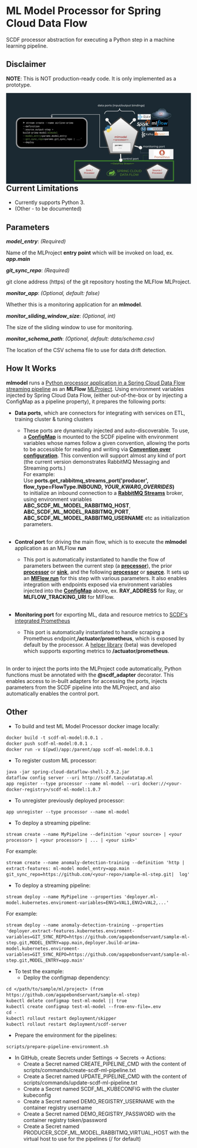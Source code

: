 # ML Model Processor for Spring Cloud Data Flow

SCDF processor abstraction for executing a Python step in a machine learning pipeline.

## Disclaimer
**NOTE**: This is NOT production-ready code. It is only implemented as a prototype.

<img src="End-to-end Machine and Deep Learning with MLFlow and Spring.jpg"
     alt="Markdown Monster icon"
     style="float: left; margin-right: 10px;" />

## Current Limitations
* Currently supports Python 3.
* (Other - to be documented)

## Parameters

_**model_entry**_: _(Required)_

Name of the MLProject **entry point** which will be invoked on load, ex. _**app.main**_

_**git_sync_repo**_: _(Required)_

git clone address (https) of the git repository hosting the MLFlow MLProject.

_**monitor_app**_: _(Optional, default: false)_

Whether this is a monitoring application for an **mlmodel**.

_**monitor_sliding_window_size**_: _(Optional, int)_ 

The size of the sliding window to use for monitoring.

_**monitor_schema_path**_: _(Optional, default: data/schema.csv)_

The location of the CSV schema file to use for data drift detection.

## How It Works
**mlmodel** runs a <a target="_blank" href="https://dataflow.spring.io/docs/recipes/polyglot/processor/">Python processor application in a Spring Cloud Data Flow streaming pipeline</a>
as an **MLFlow** <a target="_blank" href="https://mlflow.org/docs/2.0.1/projects.html">MLProject</a>. Using environment variables injected by Spring Cloud Data Flow,
(either out-of-the-box or by injecting a ConfigMap as a pipeline property), it prepares the following ports:

* **Data ports**, which are connectors for integrating with services on ETL, training cluster & tuning clusters
  * These ports are dynamically injected and auto-discoverable. To use, a 
    <a target="_blank" href="https://docs.spring.io/spring-cloud-dataflow/docs/current/reference/htmlsingle/#_configmap_references"><b>ConfigMap</b></a>
    is mounted to the SCDF pipeline with environment variables 
    whose names follow a given convention, allowing the ports to be accessible for reading and writing via 
    <a target="_blank" href="https://en.wikipedia.org/wiki/Convention_over_configuration"><b>Convention over configuration</b></a>. This convention will 
    support almost any kind of port (the current version demonstrates RabbitMQ Messaging and Streaming ports.)
    <br/>
    For example: <br/>
    Use **ports.get_rabbitmq_streams_port('producer', flow_type=FlowType.INBOUND, _YOUR_KWARG_OVERRIDES_)**  <br/>
    to initialize an inbound connection to a <a target="_blank" href="https://www.rabbitmq.com/streams.html"><b>RabbitMQ Streams</b></a> broker,
    using environment variables **ABC_SCDF_ML_MODEL_RABBITMQ_HOST**, **ABC_SCDF_ML_MODEL_RABBITMQ_PORT**, 
    **ABC_SCDF_ML_MODEL_RABBITMQ_USERNAME** etc as initialization parameters.
    <br/><br/>
    
* **Control port** for driving the main flow, which is to execute the **mlmodel** application as an MLFlow **run**
  * This port is automatically instantiated to handle the flow of parameters between the current step 
    (a <a target="_blank" href="https://dataflow.spring.io/docs/concepts/architecture/"><b>processor</b></a>), 
    the prior <a target="_blank" href="https://dataflow.spring.io/docs/concepts/architecture/"><b>processor</b></a> or
    <a target="_blank" href="https://dataflow.spring.io/docs/concepts/architecture/"><b>sink</b></a>, 
    and the following <a target="_blank" href="https://dataflow.spring.io/docs/concepts/architecture/"><b>processor</b></a>
    or <a target="_blank" href="https://dataflow.spring.io/docs/concepts/architecture/"><b>source</b></a>. It sets up an 
    <a target="_blank" href="https://mlflow.org/docs/latest/python_api/mlflow.entities.html?highlight=run#mlflow.entities.Run"><b>MlFlow run</b></a>
    for this step with various parameters. It also enables integration with endpoints exposed via environment variables injected 
    into the <a target="_blank" href="https://docs.spring.io/spring-cloud-dataflow/docs/current/reference/htmlsingle/#_configmap_references"><b>ConfigMap</b></a> above, ex. 
    **RAY_ADDRESS** for Ray, or **MLFLOW_TRACKING_URI** for MlFlow.
    <br/><br/>
  
* **Monitoring port** for exporting ML, data and resource metrics to <a target="_blank" href="https://dataflow.spring.io/docs/feature-guides/streams/monitoring/">SCDF's integrated Prometheus</a>
  * This port is automatically instantiated to handle scraping a Prometheus endpoint,**/actuator/prometheus**, which is exposed by default by the processor. 
    A <a target="_blank" href="https://github.com/agapebondservant/ml-metrics-accelerator">helper library</a> (beta) was developed which supports exporting metrics to **/actuator/prometheus**.
    <br/><br/>

In order to inject the ports into the MLProject code automatically, Python functions must be annotated with the **@scdf_adapter** decorator.
This enables access to in-built adapters for accessing the ports, injects parameters from the SCDF pipeline into the MLProject, 
and also automatically enables the control port.


## Other

* To build and test ML Model Processor docker image locally:
```
docker build -t scdf-ml-model:0.0.1 .
docker push scdf-ml-model:0.0.1 .
docker run -v $(pwd)/app:/parent/app scdf-ml-model:0.0.1
```

* To register custom ML processor:
```
java -jar spring-cloud-dataflow-shell-2.9.2.jar
dataflow config server --uri http://scdf.tanzudatatap.ml
app register --type processor --name ml-model --uri docker://<your-docker-registry>/scdf-ml-model:1.0.7
```

* To unregister previously deployed processor:
```
app unregister --type processor --name ml-model
```

* To deploy a streaming pipeline:
```
stream create --name MyPipeline --definition '<your source> | <your processor> | <your processor> | ... | <your sink>'
```
For example:
```
stream create --name anomaly-detection-training --definition 'http | extract-features: ml-model model_entry=app.main git_sync_repo=https://github.com/<your-repo>/sample-ml-step.git|  log'
```

* To deploy a streaming pipeline:
```
stream deploy --name MyPipeline --properties 'deployer.ml-model.kubernetes.enviroment-variables=ENV1=VAL1,ENV2=VAL2,...'
```

For example:
```
stream deploy --name anomaly-detection-training --properties 'deployer.extract-features.kubernetes.enviroment-variables=GIT_SYNC_REPO=https://github.com/agapebondservant/sample-ml-step.git,MODEL_ENTRY=app.main,deployer.build-arima-model.kubernetes.enviroment-variables=GIT_SYNC_REPO=https://github.com/agapebondservant/sample-ml-step.git,MODEL_ENTRY=app.main'
```

* To test the example:
    * Deploy the configmap dependency:
```
cd </path/to/sample/ml/project> (from https://github.com/agapebondservant/sample-ml-step)
kubectl delete configmap test-ml-model || true
kubectl create configmap test-ml-model --from-env-file=.env
cd -
kubectl rollout restart deployment/skipper
kubectl rollout restart deployment/scdf-server
```

  * Prepare the environment for the pipelines:
```
scripts/prepare-pipeline-environment.sh
```

  * In GitHub, create Secrets under Settings -> Secrets -> Actions:
    * Create a Secret named CREATE_PIPELINE_CMD with the content of scripts/commands/create-scdf-ml-pipeline.txt
    * Create a Secret named UPDATE_PIPELINE_CMD with the content of scripts/commands/update-scdf-ml-pipeline.txt
    * Create a Secret named SCDF_ML_KUBECONFIG with the cluster kubeconfig
    * Create a Secret named DEMO_REGISTRY_USERNAME with the container registry username
    * Create a Secret named DEMO_REGISTRY_PASSWORD with the container registry token/password
    * Create a Secret named PRODUCER_SCDF_ML_MODEL_RABBITMQ_VIRTUAL_HOST with the virtual host to use for the pipelines (/ for default)
